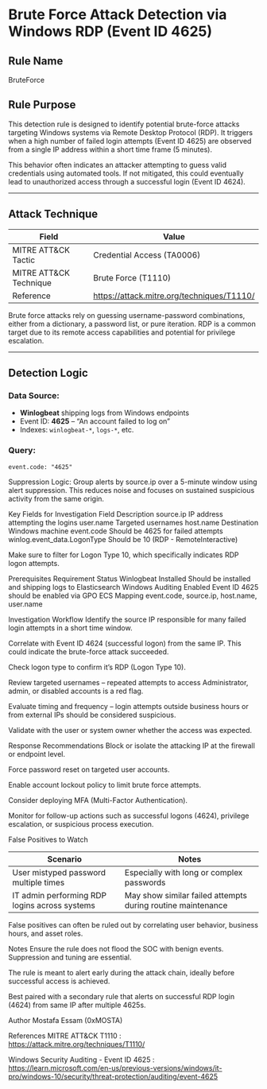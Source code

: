 # Brute Force Attack Detection via Windows RDP (Event ID 4625)

## Rule Name
BruteForce

## Rule Purpose
This detection rule is designed to identify potential brute-force attacks targeting Windows systems via Remote Desktop Protocol (RDP). It triggers when a high number of failed login attempts (Event ID 4625) are observed from a single IP address within a short time frame (5 minutes).

This behavior often indicates an attacker attempting to guess valid credentials using automated tools. If not mitigated, this could eventually lead to unauthorized access through a successful login (Event ID 4624).

---

## Attack Technique

| Field        | Value                                                                 |
|--------------|-----------------------------------------------------------------------|
| MITRE ATT&CK Tactic | Credential Access (TA0006)                                           |
| MITRE ATT&CK Technique | Brute Force (T1110)                                                  |
| Reference    | https://attack.mitre.org/techniques/T1110/                             |

Brute force attacks rely on guessing username-password combinations, either from a dictionary, a password list, or pure iteration. RDP is a common target due to its remote access capabilities and potential for privilege escalation.

---

## Detection Logic

### Data Source:
- **Winlogbeat** shipping logs from Windows endpoints
- Event ID: **4625** – “An account failed to log on”
- Indexes: `winlogbeat-*`, `logs-*`, etc.

### Query:
```kuery
event.code: "4625"
```

Suppression Logic:
Group alerts by source.ip over a 5-minute window using alert suppression. This reduces noise and focuses on sustained suspicious activity from the same origin.

Key Fields for Investigation
Field	Description
source.ip	IP address attempting the logins
user.name	Targeted usernames
host.name	Destination Windows machine
event.code	Should be 4625 for failed attempts
winlog.event_data.LogonType	Should be 10 (RDP - RemoteInteractive)

Make sure to filter for Logon Type 10, which specifically indicates RDP logon attempts.

Prerequisites
Requirement	Status
Winlogbeat Installed	 Should be installed and shipping logs to Elasticsearch
Windows Auditing Enabled	 Event ID 4625 should be enabled via GPO
ECS Mapping	 event.code, source.ip, host.name, user.name

Investigation Workflow
Identify the source IP responsible for many failed login attempts in a short time window.

Correlate with Event ID 4624 (successful logon) from the same IP. This could indicate the brute-force attack succeeded.

Check logon type to confirm it’s RDP (Logon Type 10).

Review targeted usernames – repeated attempts to access Administrator, admin, or disabled accounts is a red flag.

Evaluate timing and frequency – login attempts outside business hours or from external IPs should be considered suspicious.

Validate with the user or system owner whether the access was expected.

Response Recommendations
Block or isolate the attacking IP at the firewall or endpoint level.

Force password reset on targeted user accounts.

Enable account lockout policy to limit brute force attempts.

Consider deploying MFA (Multi-Factor Authentication).

Monitor for follow-up actions such as successful logons (4624), privilege escalation, or suspicious process execution.

False Positives to Watch


| Scenario                                      | Notes                                                       |
| --------------------------------------------- | ----------------------------------------------------------- |
| User mistyped password multiple times         | Especially with long or complex passwords                   |
| IT admin performing RDP logins across systems | May show similar failed attempts during routine maintenance |


False positives can often be ruled out by correlating user behavior, business hours, and asset roles.

Notes
Ensure the rule does not flood the SOC with benign events. Suppression and tuning are essential.

The rule is meant to alert early during the attack chain, ideally before successful access is achieved.

Best paired with a secondary rule that alerts on successful RDP login (4624) from same IP after multiple 4625s.

Author
Mostafa Essam (0xMOSTA)

References
MITRE ATT&CK T1110 : https://attack.mitre.org/techniques/T1110/

Windows Security Auditing - Event ID 4625 : https://learn.microsoft.com/en-us/previous-versions/windows/it-pro/windows-10/security/threat-protection/auditing/event-4625



